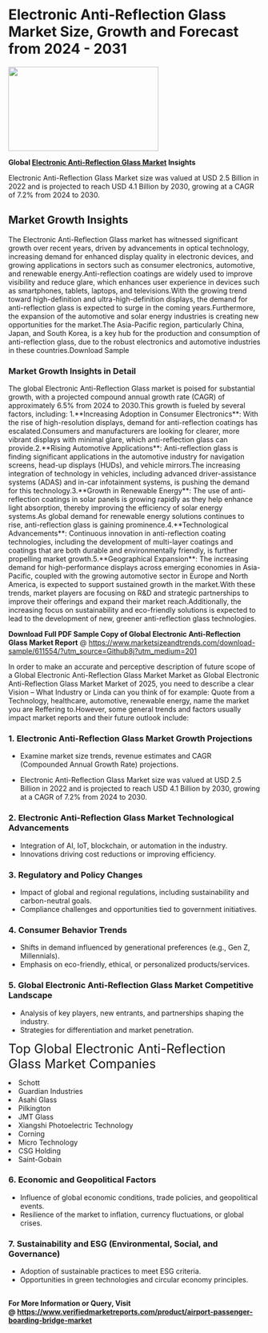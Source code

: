 <H1>Electronic Anti-Reflection Glass Market Size, Growth and Forecast from 2024 - 2031</H1><img class="aligncenter size-medium wp-image-584254" src="https://thirdeyenews.in/wp-content/uploads/2024/09/Global-Market-Research-300x168.jpeg" alt="" width="300" height="168" /><p><strong>Global&nbsp;<a href="https://www.marketsizeandtrends.com/download-sample/611554/?utm_source=Github8j?utm_medium=201">Electronic Anti-Reflection Glass Market</a> Insights</strong></p><p>Electronic Anti-Reflection Glass Market size was valued at USD 2.5 Billion in 2022 and is projected to reach USD 4.1 Billion by 2030, growing at a CAGR of 7.2% from 2024 to 2030.</p><p><h2>Market Growth Insights</h2> The Electronic Anti-Reflection Glass market has witnessed significant growth over recent years, driven by advancements in optical technology, increasing demand for enhanced display quality in electronic devices, and growing applications in sectors such as consumer electronics, automotive, and renewable energy.Anti-reflection coatings are widely used to improve visibility and reduce glare, which enhances user experience in devices such as smartphones, tablets, laptops, and televisions.With the growing trend toward high-definition and ultra-high-definition displays, the demand for anti-reflection glass is expected to surge in the coming years.Furthermore, the expansion of the automotive and solar energy industries is creating new opportunities for the market.The Asia-Pacific region, particularly China, Japan, and South Korea, is a key hub for the production and consumption of anti-reflection glass, due to the robust electronics and automotive industries in these countries.Download Sample <h3>Market Growth Insights in Detail</h3> The global Electronic Anti-Reflection Glass market is poised for substantial growth, with a projected compound annual growth rate (CAGR) of approximately 6.5% from 2024 to 2030.This growth is fueled by several factors, including: 1.**Increasing Adoption in Consumer Electronics**: With the rise of high-resolution displays, demand for anti-reflection coatings has escalated.Consumers and manufacturers are looking for clearer, more vibrant displays with minimal glare, which anti-reflection glass can provide.2.**Rising Automotive Applications**: Anti-reflection glass is finding significant applications in the automotive industry for navigation screens, head-up displays (HUDs), and vehicle mirrors.The increasing integration of technology in vehicles, including advanced driver-assistance systems (ADAS) and in-car infotainment systems, is pushing the demand for this technology.3.**Growth in Renewable Energy**: The use of anti-reflection coatings in solar panels is growing rapidly as they help enhance light absorption, thereby improving the efficiency of solar energy systems.As global demand for renewable energy solutions continues to rise, anti-reflection glass is gaining prominence.4.**Technological Advancements**: Continuous innovation in anti-reflection coating technologies, including the development of multi-layer coatings and coatings that are both durable and environmentally friendly, is further propelling market growth.5.**Geographical Expansion**: The increasing demand for high-performance displays across emerging economies in Asia-Pacific, coupled with the growing automotive sector in Europe and North America, is expected to support sustained growth in the market.With these trends, market players are focusing on R&D and strategic partnerships to improve their offerings and expand their market reach.Additionally, the increasing focus on sustainability and eco-friendly solutions is expected to lead to the development of new, greener anti-reflection glass technologies.</p><p><span class=""><strong>Download Full PDF Sample Copy of Global Electronic Anti-Reflection Glass Market Report</strong> @ <a href="https://www.marketsizeandtrends.com/download-sample/611554/?utm_source=Github8j?utm_medium=201" target="_blank">https://www.marketsizeandtrends.com/download-sample/611554/?utm_source=Github8j?utm_medium=201</a></span></p><p>In order to make an accurate and perceptive description of future scope of a Global&nbsp;Electronic Anti-Reflection Glass Market Market as Global&nbsp;Electronic Anti-Reflection Glass Market Market of 2025, you need to describe a clear Vision &ndash; What Industry or Linda can you think of for example: Quote from a Technology, healthcare, automotive, renewable energy, name the market you are Reffering to.However, some general trends and factors usually impact market reports and their future outlook include:</p><h3>1.&nbsp;<strong>Electronic Anti-Reflection Glass Market Growth Projections</strong></h3><ul><li>Examine market size trends, revenue estimates and CAGR (Compounded Annual Growth Rate) projections.</li><li><p>Electronic Anti-Reflection Glass Market size was valued at USD 2.5 Billion in 2022 and is projected to reach USD 4.1 Billion by 2030, growing at a CAGR of 7.2% from 2024 to 2030.</p></li></ul><h3>2.&nbsp;<strong>Electronic Anti-Reflection Glass Market Technological Advancements</strong></h3><ul><li>Integration of AI, IoT, blockchain, or automation in the industry.</li><li>Innovations driving cost reductions or improving efficiency.</li></ul><h3>3.&nbsp;<strong>Regulatory and Policy Changes</strong></h3><ul><li>Impact of global and regional regulations, including sustainability and carbon-neutral goals.</li><li>Compliance challenges and opportunities tied to government initiatives.</li></ul><h3>4.&nbsp;<strong>Consumer Behavior Trends</strong></h3><ul><li>Shifts in demand influenced by generational preferences (e.g., Gen Z, Millennials).</li><li>Emphasis on eco-friendly, ethical, or personalized products/services.</li></ul><h3>5.&nbsp;<strong>Global Electronic Anti-Reflection Glass Market Competitive Landscape</strong></h3><ul><li>Analysis of key players, new entrants, and partnerships shaping the industry.</li><li>Strategies for differentiation and market penetration.</li></ul><p data-pm-slice="1 1 []"><span style="color: inherit; font-family: inherit; font-size: 25px;">Top Global Electronic Anti-Reflection Glass Market Companies</span></p><div class="" data-test-id=""><p><li>Schott</li><li> Guardian Industries</li><li> Asahi Glass</li><li> Pilkington</li><li> JMT Glass</li><li> Xiangshi Photoelectric Technology</li><li> Corning</li><li> Micro Technology</li><li> CSG Holding</li><li> Saint-Gobain</li></p></div><h3>6.&nbsp;<strong>Economic and Geopolitical Factors</strong></h3><ul><li>Influence of global economic conditions, trade policies, and geopolitical events.</li><li>Resilience of the market to inflation, currency fluctuations, or global crises.</li></ul><h3>7.&nbsp;<strong>Sustainability and ESG (Environmental, Social, and Governance)</strong></h3><ul><li>Adoption of sustainable practices to meet ESG criteria.</li><li>Opportunities in green technologies and circular economy principles.</li></ul><h2><strong style="font-size: 14px;">For More Information or Query, Visit @&nbsp;</strong><a style="background-color: #ffffff; font-size: 14px;" href="https://www.marketsizeandtrends.com/report/electronic-anti-reflection-glass-market/" target="_blank">https://www.verifiedmarketreports.com/product/airport-passenger-boarding-bridge-market</a></h2>